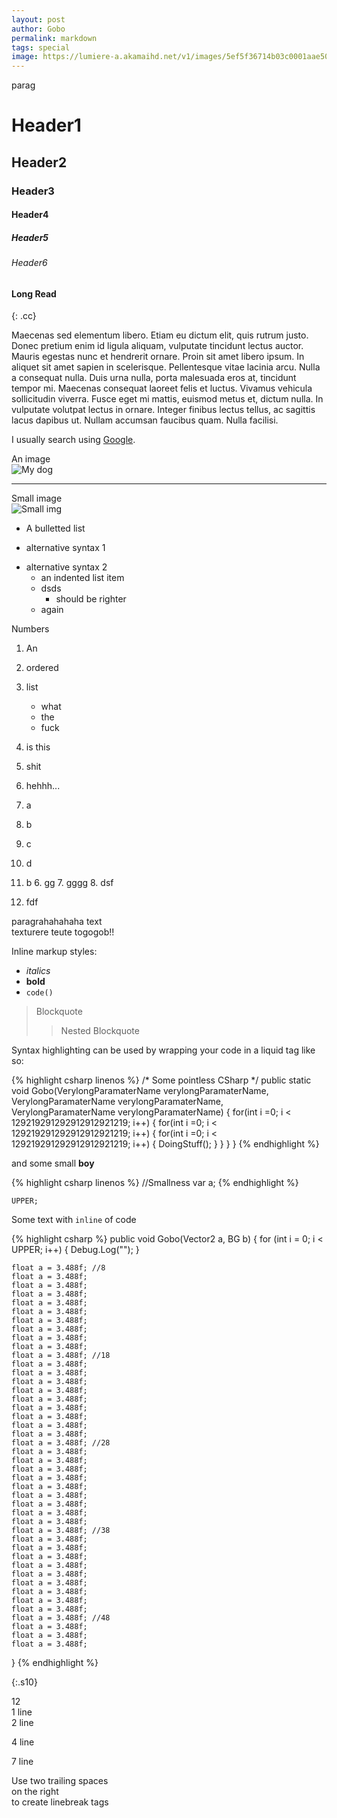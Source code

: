 ```yaml
---
layout: post
author: Gobo
permalink: markdown
tags: special
image: https://lumiere-a.akamaihd.net/v1/images/5ef5f36714b03c0001aae50b-image_5e9e80bf.jpeg
---
```

parag

# Header1
## Header2
### Header3
#### Header4
##### Header5
###### Header6

#### Long Read
{: .cc}

Maecenas sed elementum libero. Etiam eu dictum elit, quis rutrum justo. Donec pretium enim id ligula aliquam, vulputate tincidunt lectus auctor. Mauris egestas nunc et hendrerit ornare. Proin sit amet libero ipsum. In aliquet sit amet sapien in scelerisque. Pellentesque vitae lacinia arcu. Nulla a consequat nulla. Duis urna nulla, porta malesuada eros at, tincidunt tempor mi. Maecenas consequat laoreet felis et luctus. Vivamus vehicula sollicitudin viverra. Fusce eget mi mattis, euismod metus et, dictum nulla. In vulputate volutpat lectus in ornare. Integer finibus lectus tellus, ac sagittis lacus dapibus ut. Nullam accumsan faucibus quam. Nulla facilisi.

I usually search using [Google](https://www.google.com "Google").

An image  
![My dog](https://imgix.bustle.com/uploads/image/2020/6/25/c40f4f62-beba-4999-89bc-4e5db415f746-nyjh7yva73721.jpg?w=2000&h=640&fit=crop&crop=faces&auto=format%2Ccompress)  

****

Small image  
![Small img](https://pbs.twimg.com/profile_images/657764538427789312/0RTxgLUw_400x400.jpg)

[//]: # ({: .cc})
* A bulletted list
- alternative syntax 1
+ alternative syntax 2
  - an indented list item
  - dsds
    - should be righter
  - again

Numbers

1. An
2. ordered
3. list
   - what
   - the
   - fuck
4. is this
5. shit
6. hehhh...

1. a
2. b
3. c
4. d
5. b
   6. gg
   7. gggg
      8. dsf
9. fdf

paragrahahahaha text  
texturere teute togogob!!

Inline markup styles: 

- _italics_
- **bold**
- `code()` 
 
> Blockquote
>> Nested Blockquote 
 
Syntax highlighting can be used by wrapping your code in a liquid tag like so:

{% highlight csharp linenos %}
/* Some pointless CSharp */
public static void Gobo(VerylongParamaterName verylongParamaterName, VerylongParamaterName verylongParamaterName, VerylongParamaterName verylongParamaterName)
{ 
    for(int i =0; i < 129219291292912912921219; i++)
    {
        for(int i =0; i < 129219291292912912921219; i++)
        {
            for(int i =0; i < 129219291292912912921219; i++)
            {
              DoingStuff();
            }
        }
    }
}
{% endhighlight %}

and some small **boy**

{% highlight csharp linenos %}
//Smallness
var a;
{% endhighlight %}

`UPPER;`

Some text with `inline` of code  

{% highlight csharp %}
public void Gobo(Vector2 a, BG b)
{
    for (int i = 0; i < UPPER; i++)
    {
        Debug.Log("");
    }

    float a = 3.488f; //8
    float a = 3.488f;
    float a = 3.488f;
    float a = 3.488f;
    float a = 3.488f;
    float a = 3.488f;
    float a = 3.488f;
    float a = 3.488f;
    float a = 3.488f;
    float a = 3.488f;
    float a = 3.488f; //18
    float a = 3.488f;
    float a = 3.488f;
    float a = 3.488f;
    float a = 3.488f;
    float a = 3.488f;
    float a = 3.488f;
    float a = 3.488f;
    float a = 3.488f;
    float a = 3.488f;
    float a = 3.488f; //28
    float a = 3.488f;
    float a = 3.488f;
    float a = 3.488f;
    float a = 3.488f;
    float a = 3.488f;
    float a = 3.488f;
    float a = 3.488f;
    float a = 3.488f;
    float a = 3.488f;
    float a = 3.488f; //38
    float a = 3.488f;
    float a = 3.488f;
    float a = 3.488f;
    float a = 3.488f;
    float a = 3.488f;
    float a = 3.488f;
    float a = 3.488f;
    float a = 3.488f;
    float a = 3.488f;
    float a = 3.488f; //48
    float a = 3.488f;
    float a = 3.488f;
    float a = 3.488f;
}
{% endhighlight %}
<p></p>{:.s10}

12  
1 line  
2 line  
  
4 line  
  
  
7 line
 
Use two trailing spaces  
on the right  
to create linebreak tags